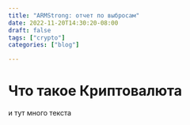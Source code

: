 ```yaml
---
title: "ARMStrong: отчет по выбросам"
date: 2022-11-20T14:30:20-08:00
draft: false
tags: ["crypto"]
categories: ["blog"]

---
```


# Что такое Криптовалюта

и тут много текста
